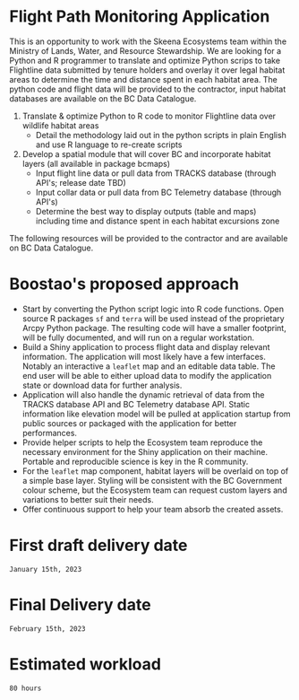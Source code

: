 # Flight Path Monitoring Application

This is an opportunity to work with the Skeena Ecosystems team within the Ministry of Lands, Water, and Resource Stewardship. We are looking for a Python and R programmer to translate and optimize Python scrips to take Flightline data submitted by tenure holders and overlay it over legal habitat areas to determine the time and distance spent in each habitat area. The python code and flight data will be provided to the contractor, input habitat databases are available on the BC Data Catalogue.

1. Translate & optimize Python to R code to monitor Flightline data over wildlife habitat areas
   - Detail the methodology laid out in the python scripts in plain English and use R language to re-create scripts
2. Develop a spatial module that will cover BC and incorporate habitat layers (all available in package bcmaps)
   - Input flight line data or pull data from TRACKS database (through API's; release date TBD)
   - Input collar data or pull data from BC Telemetry database (through API's)
   - Determine the best way to display outputs (table and maps) including time and distance spent in each habitat excursions zone

The following resources will be provided to the contractor and are available on BC Data Catalogue.

# Boostao's proposed approach

- Start by converting the Python script logic into R code functions. Open source R packages `sf` and `terra` will be used instead of the proprietary Arcpy Python package. The resulting code will have a smaller footprint, will be fully documented, and will run on a regular workstation. 
- Build a Shiny application to process flight data and display relevant information. The application will most likely have a few interfaces. Notably an interactive a `leaflet` map and an editable data table. The end user will be able to either upload data to modify the application state or download data for further analysis.
- Application will also handle the dynamic retrieval of data from the TRACKS database API and BC Telemetry database API. Static information like elevation model will be pulled at application startup from public sources or packaged with the application for better performances.
- Provide helper scripts to help the Ecosystem team reproduce the necessary environment for the Shiny application on their machine. Portable and reproducible science is key in the R community.
- For the `leaflet` map component, habitat layers will be overlaid on top of a simple base layer. Styling will be consistent with the BC Government colour scheme, but the Ecosystem team can request custom layers and variations to better suit their needs.
- Offer continuous support to help your team absorb the created assets.

# First draft delivery date

`January 15th, 2023`

# Final Delivery date

`February 15th, 2023`

# Estimated workload

`80 hours`
